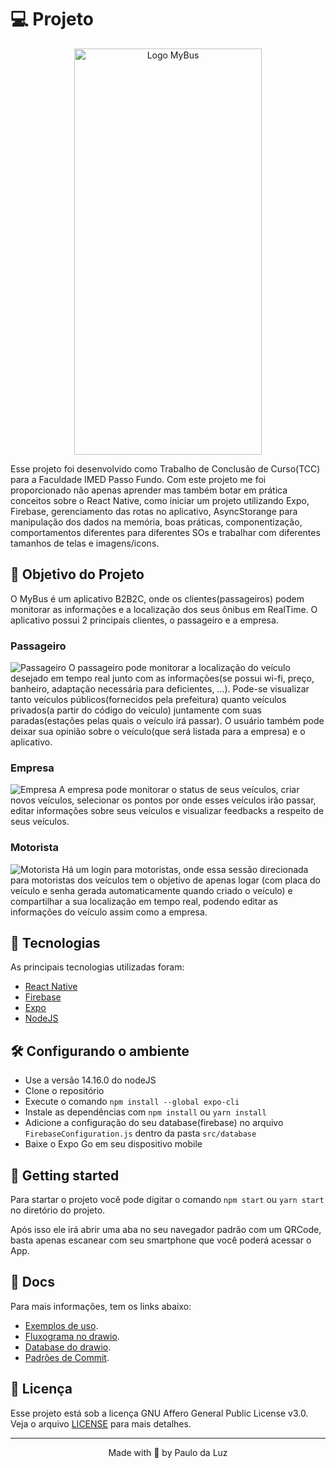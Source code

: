 # 💻 Projeto

<p align="center">
	<img src="https://user-images.githubusercontent.com/47355769/127005491-5c1809b3-7b05-4a1c-bb4e-b56f483a7780.PNG" alt="Logo MyBus" width="300" height="650" align="center">
</p>


Esse projeto foi desenvolvido como Trabalho de Conclusão de Curso(TCC) para a Faculdade IMED Passo Fundo. Com este projeto me foi proporcionado não apenas aprender mas também botar em prática conceitos sobre o React Native, como iniciar um projeto utilizando Expo, Firebase, gerenciamento das rotas no aplicativo, AsyncStorange para manipulação dos dados na memória, boas práticas, componentização, comportamentos diferentes para diferentes SOs e trabalhar com diferentes tamanhos de telas e imagens/icons.

## 🚧 Objetivo do Projeto
O MyBus é um aplicativo B2B2C, onde os clientes(passageiros) podem monitorar as informações e a localização dos seus ônibus em RealTime. O aplicativo possui 2 principais clientes, o passageiro e a empresa.

### Passageiro
![Passageiro](https://user-images.githubusercontent.com/47355769/126997555-ec69f2aa-2fda-42ba-8e9e-b37417876dac.jpg)
O passageiro pode monitorar a localização do veículo desejado em tempo real junto com as informações(se possui wi-fi, preço, banheiro, adaptação necessária para deficientes, ...). Pode-se visualizar tanto veículos públicos(fornecidos pela prefeitura) quanto veículos privados(a partir do código do veículo) juntamente com suas paradas(estações pelas quais o veículo irá passar). O usuário também pode deixar sua opinião sobre o veículo(que será listada para a empresa) e o aplicativo.

### Empresa
![Empresa](https://user-images.githubusercontent.com/47355769/127001417-b29b96f8-a32c-4837-880e-432f8a0542b5.jpg)
A empresa pode monitorar o status de seus veículos, criar novos veículos, selecionar os pontos por onde esses veículos irão passar, editar informações sobre seus veículos e visualizar feedbacks a respeito de seus veículos. 

### Motorista
![Motorista](https://user-images.githubusercontent.com/47355769/127004030-caf058c0-42aa-4f2b-842e-a881b970019b.jpg)
Há um login para motoristas, onde essa sessão direcionada para motoristas dos veículos tem o objetivo de apenas logar (com placa do veículo e senha gerada automaticamente quando criado o veículo) e compartilhar a sua localização em tempo real, podendo editar as informações do veículo assim como a empresa.


## 🧪 Tecnologias
As principais tecnologias utilizadas foram:
- [React Native](https://reactnative.dev/)
- [Firebase](https://firebase.google.com/docs)
- [Expo](https://expo.io/)
- [NodeJS](https://nodejs.org/en/)


## 🛠️ Configurando o ambiente
 - Use a versão 14.16.0 do nodeJS
 - Clone o repositório
 - Execute o comando `npm install --global expo-cli`
 - Instale as dependências com `npm install` ou `yarn install`
 - Adicione a configuração do seu database(firebase) no arquivo `FirebaseConfiguration.js` dentro da pasta `src/database`
 - Baixe o Expo Go em seu dispositivo mobile


## 🚀 Getting started
Para startar o projeto você pode digitar o comando `npm start` ou `yarn start` no diretório do projeto.

Após isso ele irá abrir uma aba no seu navegador padrão com um QRCode, basta apenas escanear com seu smartphone que você poderá acessar o App.


## 📖 Docs
Para mais informações, tem os links abaixo:
 - [Exemplos de uso](https://www.notion.so/Exemplo-de-Uso-ebe67d5658044c398be18c543c7ee719).
 - [Fluxograma no drawio](https://github.com/paulodaluz/MyBus/blob/main/documentation/Fluxo/Fluxo.drawio).
 - [Database do drawio](https://github.com/paulodaluz/MyBus/blob/main/documentation/Database/Database%20MyBus.drawio).
 - [Padrões de Commit](https://github.com/paulodaluz/MyBus/blob/main/documentation/Padr%C3%B5es%20de%20Commit/Padro%CC%83es%20de%20Commit.md).

## 📜 Licença
Esse projeto está sob a licença GNU Affero General Public License v3.0. Veja o arquivo [LICENSE](https://github.com/paulodaluz/MyBus/blob/main/LICENSE) para mais detalhes.

---

<p align="center">Made with 💜 by Paulo da Luz</p>

